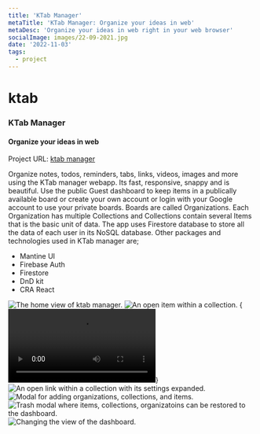 ```yaml
---
title: 'KTab Manager'
metaTitle: 'KTab Manager: Organize your ideas in web'
metaDesc: 'Organize your ideas in web right in your web browser'
socialImage: images/22-09-2021.jpg
date: '2022-11-03'
tags:
  - project
---
```

# ktab
### KTab Manager
#### Organize your ideas in web

Project URL: [ktab manager](https://ktab-manager.web.app/)

Organize notes, todos, reminders, tabs, links, videos, images and more using the KTab manager webapp. Its fast, responsive, snappy and is beautiful. Use the public Guest dashboard to keep items in a publically available board or create your own account or login with your Google account to use your private boards. Boards are called Organizations. Each Organization has multiple Collections and Collections contain several Items that is the basic unit of data. 
The app uses Firestore database to store all the data of each user in its NoSQL database. 
Other packages and technologies used in KTab manager are;
- Mantine UI
- Firebase Auth
- Firestore
- DnD kit
- CRA React
<div class="center" markdown="1">

![The home view of ktab manager.](https://i.imgur.com/Pr5DTFx.png)
![An open item within a collection.](https://i.imgur.com/m0KMEo3.png)
{<video src='https://i.imgur.com/rSCd2E1.mp4' autoplay loop></video>}
![An open link within a collection with its settings expanded.](https://i.imgur.com/KfaYamV.png)
![Modal for adding organizations, collections, and items.](https://i.imgur.com/D0TvVy8.png)
![Trash modal where items, collections, organizatoins can be restored to the dashboard.](https://i.imgur.com/xao9hYJ.png)
![Changing the view of the dashboard.](https://i.imgur.com/Ubi7LKu.png)

</div>
